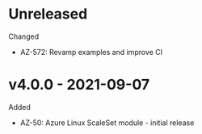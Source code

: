 # Unreleased

Changed
  * AZ-572: Revamp examples and improve CI

# v4.0.0 - 2021-09-07

Added
  * AZ-50: Azure Linux ScaleSet module - initial release
